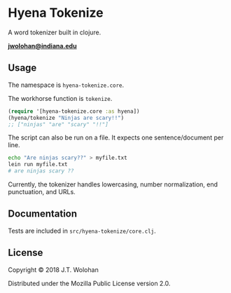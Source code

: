 Hyena Tokenize
=============
A word tokenizer built in clojure.

**jwolohan@indiana.edu**

## Usage

The namespace is `hyena-tokenize.core`.

The workhorse function is `tokenize`.

```Clojure
(require '[hyena-tokenize.core :as hyena])
(hyena/tokenize "Ninjas are scary!!")
;; ["ninjas" "are" "scary" "!!"]
```

The script can also be run on a file. It expects one sentence/document per line.
```Bash
echo "Are ninjas scary??" > myfile.txt
lein run myfile.txt
# are ninjas scary ??
```

Currently, the tokenizer handles lowercasing, number normalization, end punctuation, and URLs.
## Documentation

Tests are included in `src/hyena-tokenize/core.clj`.

## License

Copyright © 2018 J.T. Wolohan

Distributed under the Mozilla Public License version 2.0.
